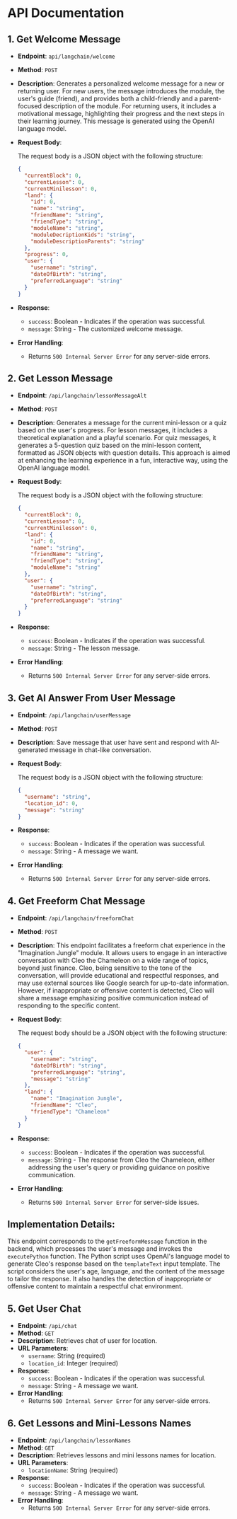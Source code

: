 # API Documentation

## 1. Get Welcome Message

- **Endpoint**: `api/langchain/welcome`
- **Method**: `POST`
- **Description**: Generates a personalized welcome message for a new or returning user. For new users, the message introduces the module, the user's guide (friend), and provides both a child-friendly and a parent-focused description of the module. For returning users, it includes a motivational message, highlighting their progress and the next steps in their learning journey. This message is generated using the OpenAI language model.
- **Request Body**:

    The request body is a JSON object with the following structure:
    ```json
    {
      "currentBlock": 0,
      "currentLesson": 0,
      "currentMinilesson": 0,
      "land": {
        "id": 0,
        "name": "string",
        "friendName": "string",
        "friendType": "string",
        "moduleName": "string",
        "moduleDecriptionKids": "string",
        "moduleDescriptionParents": "string"
      },
      "progress": 0,
      "user": {
        "username": "string",
        "dateOfBirth": "string",
        "preferredLanguage": "string"
      }
    }
    ```
- **Response**:
  - `success`: Boolean - Indicates if the operation was successful.
  - `message`: String - The customized welcome message.
- **Error Handling**:
  - Returns `500 Internal Server Error` for any server-side errors.

## 2. Get Lesson Message

- **Endpoint**: `/api/langchain/lessonMessageAlt`
- **Method**: `POST`
- **Description**: Generates a message for the current mini-lesson or a quiz based on the user's progress. For lesson messages, it includes a theoretical explanation and a playful scenario. For quiz messages, it generates a 5-question quiz based on the mini-lesson content, formatted as JSON objects with question details. This approach is aimed at enhancing the learning experience in a fun, interactive way, using the OpenAI language model.
- **Request Body**:

  The request body is a JSON object with the following structure:
  ```json
  {
    "currentBlock": 0,
    "currentLesson": 0,
    "currentMinilesson": 0,
    "land": {
      "id": 0,
      "name": "string",
      "friendName": "string",
      "friendType": "string",
      "moduleName": "string"
    },
    "user": {
      "username": "string",
      "dateOfBirth": "string",
      "preferredLanguage": "string"
    }
  }
  ```

- **Response**:
  - `success`: Boolean - Indicates if the operation was successful.
  - `message`: String - The lesson message.
- **Error Handling**:
  - Returns `500 Internal Server Error` for any server-side errors.


## 3. Get AI Answer From User Message

- **Endpoint**: `/api/langchain/userMessage`
- **Method**: `POST`
- **Description**: Save message that user have sent and respond with AI-generated message in chat-like conversation.
- **Request Body**:

  The request body is a JSON object with the following structure:
  ```json
  {
    "username": "string",
    "location_id": 0,
    "message": "string"
  }
  ```
- **Response**:
  - `success`: Boolean - Indicates if the operation was successful.
  - `message`: String - A message we want.
- **Error Handling**:
  - Returns `500 Internal Server Error` for any server-side errors.

## 4. Get Freeform Chat Message

- **Endpoint**: `/api/langchain/freeformChat`
- **Method**: `POST`
- **Description**: This endpoint facilitates a freeform chat experience in the "Imagination Jungle" module. It allows users to engage in an interactive conversation with Cleo the Chameleon on a wide range of topics, beyond just finance. Cleo, being sensitive to the tone of the conversation, will provide educational and respectful responses, and may use external sources like Google search for up-to-date information. However, if inappropriate or offensive content is detected, Cleo will share a message emphasizing positive communication instead of responding to the specific content.
- **Request Body**:
  
  The request body should be a JSON object with the following structure:
  ```json
  {
    "user": {
      "username": "string",
      "dateOfBirth": "string",
      "preferredLanguage": "string",
      "message": "string"
    },
    "land": {
      "name": "Imagination Jungle",
      "friendName": "Cleo",
      "friendType": "Chameleon"
    }
  }
- **Response**:
  - `success`: Boolean - Indicates if the operation was successful.
  - `message`: String - The response from Cleo the Chameleon, either addressing the user's query or providing guidance on positive communication.

- **Error Handling**:
  - Returns `500 Internal Server Error` for server-side issues.

## Implementation Details:
This endpoint corresponds to the `getFreeformMessage` function in the backend, which processes the user's message and invokes the `executePython` function. The Python script uses OpenAI's language model to generate Cleo's response based on the `templateText` input template. The script considers the user's age, language, and the content of the message to tailor the response. It also handles the detection of inappropriate or offensive content to maintain a respectful chat environment.



## 5. Get User Chat

- **Endpoint**: `/api/chat`
- **Method**: `GET`
- **Description**: Retrieves chat of user for location.
- **URL Parameters**:
  - `username`: String (required)
  - `location_id`: Integer (required)
- **Response**:
  - `success`: Boolean - Indicates if the operation was successful.
  - `message`: String - A message we want.
- **Error Handling**:
  - Returns `500 Internal Server Error` for any server-side errors.

## 6. Get Lessons and Mini-Lessons Names

- **Endpoint**: `/api/langchain/lessonNames`
- **Method**: `GET`
- **Description**: Retrieves lessons and mini lessons names for location.
- **URL Parameters**:
  - `locationName`: String (required)
- **Response**:
  - `success`: Boolean - Indicates if the operation was successful.
  - `message`: String - A message we want.
- **Error Handling**:
  - Returns `500 Internal Server Error` for any server-side errors.
